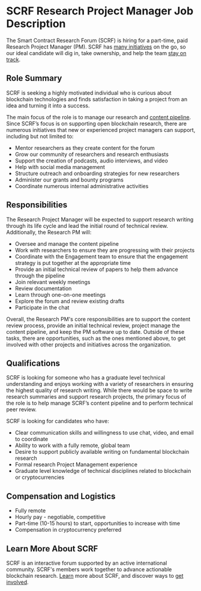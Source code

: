 # SCRF Research Project Manager Job Description

The Smart Contract Research Forum (SCRF) is hiring for a part-time, paid Research Project Manager (PM). SCRF has [many initiatives](https://github.com/smartcontractresearchforum/docs) on the go, so our ideal candidate will dig in, take ownership, and help the team [stay on track](https://github.com/orgs/smartcontractresearchforum/projects/4).

## Role Summary

SCRF is seeking a highly motivated individual who is curious about blockchain technologies and finds satisfaction in taking a project from an idea and turning it into a success.

The main focus of the role is to manage our research and [content pipeline](https://github.com/orgs/smartcontractresearchforum/projects/5). Since SCRF’s focus is on supporting open blockchain research, there are numerous initiatives that new or experienced project managers can support, including but not limited to:

* Mentor researchers as they create content for the forum
* Grow our community of researchers and research enthusiasts
* Support the creation of podcasts, audio interviews, and video
* Help with social media management
* Structure outreach and onboarding strategies for new researchers
* Administer our grants and bounty programs
* Coordinate numerous internal administrative activities

## Responsibilities

The Research Project Manager will be expected to support research writing through its life cycle and lead the initial round of technical review. Additionally, the Research PM will:

* Oversee and manage the content pipeline
* Work with researchers to ensure they are progressing with their projects
* Coordinate with the Engagement team to ensure that the engagement strategy is put together at the appropriate time
* Provide an initial technical review of papers to help them advance through the pipeline
* Join relevant weekly meetings
* Review documentation
* Learn through one-on-one meetings
* Explore the forum and review existing drafts
* Participate in the chat

Overall, the Research PM's core responsibilities are to support the content review process, provide an initial technical review, project manage the content pipeline, and keep the PM software up to date. Outside of these tasks, there are opportunities, such as the ones mentioned above, to get involved with other projects and initiatives across the organization.

## Qualifications

SCRF is looking for someone who has a graduate level technical understanding and enjoys working with a variety of researchers in ensuring the highest quality of research writing. While there would be space to write research summaries and support research projects, the primary focus of the role is to help manage SCRF’s content pipeline and to perform technical peer review.

SCRF is looking for candidates who have:

* Clear communication skills and willingness to use chat, video, and email to coordinate
* Ability to work with a fully remote, global team
* Desire to support publicly available writing on fundamental blockchain research
* Formal research Project Management experience
* Graduate level knowledge of technical disciplines related to blockchain or cryptocurrencies

## Compensation and Logistics

* Fully remote
* Hourly pay - negotiable, competitive
* Part-time (10-15 hours) to start, opportunities to increase with time
* Compensation in cryptocurrency preferred

## Learn More About SCRF

SCRF is an interactive forum supported by an active international community. SCRF's members work together to advance actionable blockchain research. [Learn](https://github.com/smartcontractresearchforum/docs) more about SCRF, and discover ways to [get involved](https://github.com/smartcontractresearchforum/docs/blob/main/en/content_connecting_with_scrf.md).
